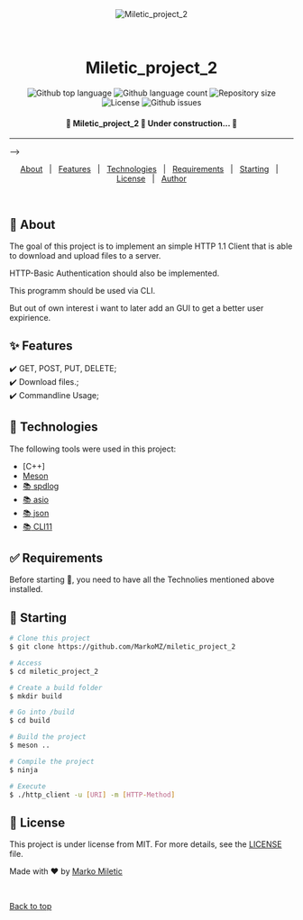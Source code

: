 <div align="center" id="top"> 
  <img src="./.github/app.gif" alt="Miletic_project_2" />

  &#xa0;

</div>

<h1 align="center">Miletic_project_2</h1>

<p align="center">
  <img alt="Github top language" src="https://img.shields.io/github/languages/top/MarkoMZ/miletic_project_2?color=56BEB8">

  <img alt="Github language count" src="https://img.shields.io/github/languages/count/MarkoMZ/miletic_project_2?color=56BEB8">

  <img alt="Repository size" src="https://img.shields.io/github/repo-size/MarkoMZ/miletic_project_2?color=56BEB8">

  <img alt="License" src="https://img.shields.io/github/license/MarkoMZ/miletic_project_2?color=56BEB8">

  <img alt="Github issues" src="https://img.shields.io/github/issues/MarkoMZ/miletic_project_2?color=56BEB8" />

</p>

<!-- Status -->

<h4 align="center"> 
	🚧  Miletic_project_2 🚀 Under construction...  🚧
</h4> 

<hr> -->

<p align="center">
  <a href="#dart-about">About</a> &#xa0; | &#xa0; 
  <a href="#sparkles-features">Features</a> &#xa0; | &#xa0;
  <a href="#rocket-technologies">Technologies</a> &#xa0; | &#xa0;
  <a href="#white_check_mark-requirements">Requirements</a> &#xa0; | &#xa0;
  <a href="#checkered_flag-starting">Starting</a> &#xa0; | &#xa0;
  <a href="#memo-license">License</a> &#xa0; | &#xa0;
  <a href="https://github.com/MarkoMZ" target="_blank">Author</a>
</p>

<br>

## :dart: About ##

The goal of this project is to implement an simple HTTP 1.1 Client that is able to download and upload files to a server.

HTTP-Basic Authentication should also be implemented.

This programm should be used via CLI.

But out of own interest i want to later add an GUI to get a better user expirience.

## :sparkles: Features ##

:heavy_check_mark: GET, POST, PUT, DELETE;\
:heavy_check_mark: Download files.;\
:heavy_check_mark: Commandline Usage;

## :rocket: Technologies ##

The following tools were used in this project:

- [C++]
- [Meson](https://mesonbuild.com/)
- [:books: spdlog](https://github.com/gabime/spdlog)
- [:books: asio](https://think-async.com/Asio)
- [:books: json](https://github.com/nlohmann/json)
- [:books: CLI11](https://github.com/CLIUtils/CLI11)

## :white_check_mark: Requirements ##

Before starting :checkered_flag:, you need to have all the Technolies mentioned above installed.

## :checkered_flag: Starting ##

```bash
# Clone this project
$ git clone https://github.com/MarkoMZ/miletic_project_2

# Access
$ cd miletic_project_2

# Create a build folder
$ mkdir build

# Go into /build
$ cd build

# Build the project
$ meson ..

# Compile the project
$ ninja

# Execute
$ ./http_client -u [URI] -m [HTTP-Method]

```

## :memo: License ##

This project is under license from MIT. For more details, see the [LICENSE](LICENSE.md) file.


Made with :heart: by <a href="https://github.com/MarkoMZ" target="_blank">Marko Miletic</a>

&#xa0;

<a href="#top">Back to top</a>
